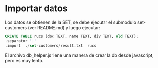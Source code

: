 # Importar datos

Los datos se obtienen de la SET, se debe ejecutar el submodulo 
set-customers (ver README.md) y luego ejecutar:

```SQL
CREATE TABLE rucs (doc TEXT, name TEXT, div TEXT, old TEXT);
.separator '|'
.import  ./set-customers/result.txt  rucs
```

El archivo db_helper.js tiene una manera de crear la db desde
javascript, pero es muy lento.
